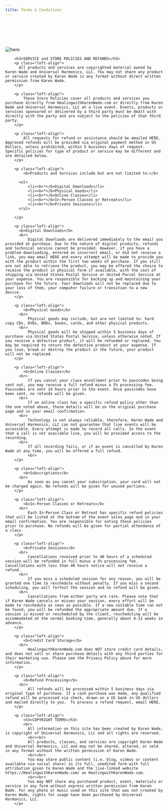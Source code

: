```yaml
---
title: Terms & Conditions
---
```


<div class="section hero theme-tertiary-light">
  <div class="container right-align">
    <br><br><br>
      <h2></h2>
   </div>
    <div class="parallax">
      <img alt="hero"
        src="assets/images/terms.jfif">
    </div>
  </div>
  <div class="section color-primary-dark background-white">
    <div class="container">

        <h3>SERVICE and STORE POLICIES AND REFUNDS</h3>
        <p class="left-align">
          All products and services are copyrighted material owned by Karen Wade and Universal Harmonics, LLC. You may not share any product or service created by Karen Wade in any format without direct written permission from Karen Wade.
        </p>

        <p class="left-align">
            These Store Policies cover all products and services you purchase directly from HealingwithKarenWade.com or directly from Karen Wade and Universal Harmonics, LLC at a live event. Events, products or services sponsored or delivered by a third party must be dealt with directly with the party and are subject to the policies of that third party.
        </p>

        <p class="left-align">
            All requests for refund or assistance should be emailed HERE. Approved refunds will be provided via original payment method in US Dollars, unless prohibited, within 5 business days of request. Specific policies for type of product or service may be different and are detailed below.
        </p>

        <p class="left-align">
            <b>Products and Services include but are not limited to:</b>

          <ul>
              <li><b>*</b>Digital Downloads</li>
              <li><b>*</b>Physical Goods</li>
              <li><b>*</b>Online Classes</li>
              <li><b>*</b>In-Person Classes or Retreats</li>
              <li><b>*</b>Private Sessions</li>
          </ul>

        </p>

        <p class="left-align">
          <b>Digital Downloads</b>
          <br>
              Digital Downloads are delivered immediately to the email you provided at purchase. Due to the nature of digital products, refunds and technical service cannot be provided. However, if you have a problem downloading, entered an incorrect email, or did not receive a link, you may email HERE and every attempt will be made to provide you with the product within the first two weeks of purchase. If you still are not able to retrieve the product, you may be offered the choice to receive the product in physical form if available, with the cost of shipping via United States Postal Service or United Parcel Service at your expense. You are responsible for backing up and maintaining your purchase for the future. Your downloads will not be replaced due to your loss of them, your computer failure or transition to a new device.
        </p>

        <p class="left-align">
            <b>Physical Goods</b>
          <br>
              Physical goods may include, but are not limited to: hard copy CDs, DVDs, BRDs, books, cards, and other physical products.
          <br>
              Physical goods will be shipped within 5 business days of purchase via United States Postal Service, unless otherwise noted. If you receive a defective product, it will be refunded or replaced. You may be required to return the defective product at your expense. If you lose, break or destroy the product in the future, your product will not be replaced.
        </p>

        <p class="left-align">
            <b>Online Classes</b>
          <br>
              If you cancel your class enrollment prior to passcodes being sent out, you may receive a full refund minus a 5% processing fee. Passcodes are sent 24 hours prior to the event. Once passcodes have been sent, no refunds will be given.
          <br>
              If an online class has a specific refund policy other than the one noted above, those details will be on the original purchase page and in your email confirmation.
          <br>
              Technology is not always reliable, therefore, Karen Wade and Universal Harmonics, LLC can not guarantee that live events will be accessible. Every attempt is made to record all calls. In the event that a call is not available live, you will be provided access to the recording.
          <br>
              If all recording fails, or if an event is cancelled by Karen Wade at any time, you will be offered a full refund.
              <br>
        </p>

        <p class="left-align">
            <b>Subscriptions</b>
          <br>
              As soon as you cancel your subscription, your card will not be charged again. No refunds will be given for unused portions.
        </p>

        <p class="left-align">
            <b>In-Person Classes or Retreats</b>
          <br>
              Each In-Person Class or Retreat has specific refund policies that will be listed at the bottom of the event sales page and in your email confirmation. You are responsible for noting these policies prior to purchase. No refunds will be given for partial attendance of a class.
        </p>

        <p class="left-align">
            <b>Private Sessions</b>
          <br>
              Cancellations received prior to 48 hours of a scheduled session will be refunded in full minus a 5% processing fee. Cancellations with less than 48 hours notice will not receive a refund.
          <br>
              If you miss a scheduled session for any reason, you will be granted one time to reschedule without penalty. If you miss a second scheduling, you will forfeit the session and no refund will be given.
          <br>
              Cancellations from either party are rare. Please note that if Karen Wade cancels or misses your session, every effort will be made to reschedule as soon as possible. If a new suitable time can not be found, you will be refunded the appropriate amount due. If a session is missed or rescheduled by the client, rescheduling will be accommodated at the normal booking time, generally about 8-12 weeks in advance.
        </p>

        <p class="left-align">
            <b>Credit Card Storage</b>
          <br>
              HealingwithKarenWade.com does NOT store credit card details, and does not sell or share purchase details with any third parties for their marketing use. Please see the Privacy Policy above for more information.
        </p>

        <p class="left-align">
            <b>Refund Processing</b>
          <br>
              All refunds will be processed within 5 business days via original type of purchase. If a cash purchase was made, any qualified refund will be processed via check, drawn on a US bank in US dollars and mailed directly to you.  To process a refund request, email HERE.
        </p>

        <p class="left-align">
            <h3>COPYRIGHT TERMS</h3>
            <br>
              All information on this site has been created by Karen Wade, is copyright of Universal Harmonics, LLC and all rights are reserved.
              <br><br>
              All products, classes, and services are copyright Karen Wade and Universal Harmonics, LLC and may not be shared, altered, or sold in any format without the written permission of Karen Wade.
              <br><br>
              You may share public content (i.e. blog, videos or content available via social share) in its full, unedited form with full attribution given to Karen Wade and the live-linked website https://HealingwithKarenWade.com/ as HealingwithKarenWade.com.
              <br><br>
              You may NOT share any purchased product, event, materials or service in any form without express written permission from Karen Wade. For any photo or music used on this site that was not created by Karen Wade, rights for usage have been purchased by Universal Harmonics, LLC.
        </p>
  </div>
</div>

